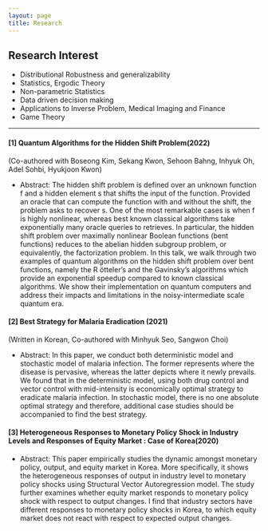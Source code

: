 ```yaml
---
layout: page
title: Research
---
```


## Research Interest
- Distributional Robustness and generalizability
- Statistics, Ergodic Theory
- Non-parametric Statistics
- Data driven decision making
- Applications to Inverse Problem, Medical Imaging and Finance
- Game Theory

----

#### [1] Quantum Algorithms for the Hidden Shift Problem(2022)
(Co-authored with Boseong Kim, Sekang Kwon, Sehoon Bahng, Inhyuk Oh, Adel Sohbi, Hyukjoon Kwon)
- Abstract: The hidden shift problem is defined over an unknown function f and a hidden element s that shifts the input of the function. Provided an oracle that can compute the function with and without the shift, the problem asks to recover s. One of the most remarkable cases is when f is highly nonlinear, whereas best known classical algorithms take exponentially many oracle queries to retrieves. In particular, the hidden shift problem over maximally nonlinear Boolean functions (bent functions) reduces to the abelian hidden subgroup problem, or equivalently, the factorization problem. In this talk, we walk through two examples of quantum algorithms on the hidden shift problem over bent functions, namely the R ̈otteler’s and the Gavinsky’s algorithms which provide an exponential speedup compared to known classical algorithms. We show their implementation on quantum computers and address their impacts and limitations in the noisy-intermediate scale quantum era.


#### [2] Best Strategy for Malaria Eradication (2021)
(Written in Korean, Co-authored with Minhyuk Seo, Sangwon Choi)
- Abstract: In this paper, we conduct both deterministic model and stochastic model of malaria infection. The former represents where the disease is pervasive, whereas the latter depicts where it newly prevails. We found that in the deterministic model, using both drug control and vector control with mid-intensity is economically optimal strategy to eradicate malaria infection. In stochastic model, there is no one absolute optimal strategy and therefore, additional case studies should be accompanied to find the best strategy.


#### [3] Heterogeneous Responses to Monetary Policy Shock in Industry Levels and Responses of Equity Market : Case of Korea(2020)
- Abstract: This paper empirically studies the dynamic amongst monetary policy, output, and equity market in Korea. More specifically, it shows the heterogeneous responses of output in industry level to monetary policy shocks using Structural Vector Autoregression model. The study further examines whether equity market responds to monetary policy shock with respect to output changes. I find that industry sectors have different responses to monetary policy shocks in Korea, to which equity market does not react with respect to expected output changes.
